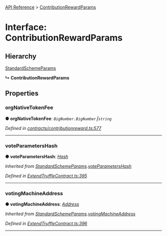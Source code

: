 [API Reference](../README.md) > [ContributionRewardParams](../interfaces/ContributionRewardParams.md)



# Interface: ContributionRewardParams

## Hierarchy


 [StandardSchemeParams](StandardSchemeParams.md)

**↳ ContributionRewardParams**








## Properties
<a id="orgNativeTokenFee"></a>

###  orgNativeTokenFee

**●  orgNativeTokenFee**:  *`BigNumber.BigNumber`⎮`string`* 

*Defined in [contracts/contributionreward.ts:577](https://github.com/daostack/arc.js/blob/616f6e7/lib/contracts/contributionreward.ts#L577)*





___

<a id="voteParametersHash"></a>

###  voteParametersHash

**●  voteParametersHash**:  *[Hash](../#Hash)* 

*Inherited from [StandardSchemeParams](StandardSchemeParams.md).[voteParametersHash](StandardSchemeParams.md#voteParametersHash)*

*Defined in [ExtendTruffleContract.ts:395](https://github.com/daostack/arc.js/blob/616f6e7/lib/ExtendTruffleContract.ts#L395)*





___

<a id="votingMachineAddress"></a>

###  votingMachineAddress

**●  votingMachineAddress**:  *[Address](../#Address)* 

*Inherited from [StandardSchemeParams](StandardSchemeParams.md).[votingMachineAddress](StandardSchemeParams.md#votingMachineAddress)*

*Defined in [ExtendTruffleContract.ts:396](https://github.com/daostack/arc.js/blob/616f6e7/lib/ExtendTruffleContract.ts#L396)*





___


